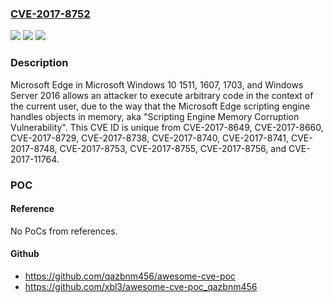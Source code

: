 ### [CVE-2017-8752](https://cve.mitre.org/cgi-bin/cvename.cgi?name=CVE-2017-8752)
![](https://img.shields.io/static/v1?label=Product&message=Microsoft%20Edge&color=blue)
![](https://img.shields.io/static/v1?label=Version&message=n%2Fa&color=blue)
![](https://img.shields.io/static/v1?label=Vulnerability&message=Remote%20Code%20Execution&color=brighgreen)

### Description

Microsoft Edge in Microsoft Windows 10 1511, 1607, 1703, and Windows Server 2016 allows an attacker to execute arbitrary code in the context of the current user, due to the way that the Microsoft Edge scripting engine handles objects in memory, aka "Scripting Engine Memory Corruption Vulnerability". This CVE ID is unique from CVE-2017-8649, CVE-2017-8660, CVE-2017-8729, CVE-2017-8738, CVE-2017-8740, CVE-2017-8741, CVE-2017-8748, CVE-2017-8753, CVE-2017-8755, CVE-2017-8756, and CVE-2017-11764.

### POC

#### Reference
No PoCs from references.

#### Github
- https://github.com/qazbnm456/awesome-cve-poc
- https://github.com/xbl3/awesome-cve-poc_qazbnm456

